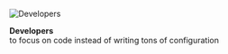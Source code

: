 ![Developers](/images/home/icon-tags.svg)

**Developers** \
to focus on code instead of writing tons of configuration
